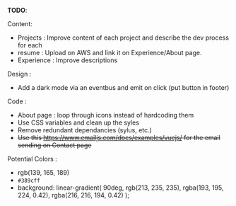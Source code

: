 **TODO**:

Content:

- Projects : Improve content of each project and describe the dev process for each
- resume : Upload on AWS and link it on Experience/About page.
- Experience : Improve descriptions

Design :

- Add a dark mode via an eventbus and emit on click (put button in footer)

Code :

- About page : loop through icons instead of hardcoding them
- Use CSS variables and clean up the syles
- Remove redundant dependancies (sylus, etc.)
- ~~Use this https://www.emailjs.com/docs/examples/vuejs/ for the email sending on Contact page~~

Potential Colors :

- rgb(139, 165, 189)
- `#389cff`
- background: linear-gradient(
  90deg,
  rgb(213, 235, 235),
  rgba(193, 195, 224, 0.42),
  rgba(216, 216, 194, 0.42)
  );
